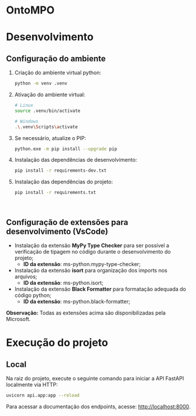 # OntoMPO

# Desenvolvimento

## Configuração do ambiente

1. Criação do ambiente virtual python:
   ```bash
   python -m venv .venv
   ```
2. Ativação do ambiente virtual:

   ```bash
   # Linux
   source .venv/bin/activate

   # Windows
   .\.venv\Scripts\activate
   ```

3. Se necessário, atualize o PIP:
   ```bash
   python.exe -m pip install --upgrade pip
   ```
4. Instalação das dependências de desenvolvimento:
   ```bash
   pip install -r requirements-dev.txt
   ```
5. Instalação das dependências do projeto:
   ```bash
   pip install -r requirements.txt
   ```
   <br/>

## Configuração de extensões para desenvolvimento (VsCode)

- Instalação da extensão **MyPy Type Checker** para ser possível a verificação de tipagem no código durante o desenvolvimento do projeto;
  - **ID da extensão**: ms-python.mypy-type-checker;
- Instalação da extensão **isort** para organização dos imports nos arquivos;
  - **ID da extensão**: ms-python.isort;
- Instalação da extensão **Black Formatter** para formatação adequada do código python;
  - **ID da extensão**: ms-python.black-formatter;

**Observação:** Todas as extensões acima são disponibilizadas pela Microsoft.
<br/>

# Execução do projeto

## Local

Na raiz do projeto, execute o seguinte comando para iniciar a API FastAPI localmente via HTTP:

```bash
uvicorn api.app:app --reload
```

Para acessar a documentação dos endpoints, acesse: [http://localhost:8000](http://localhost:8000).
